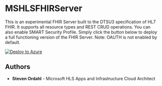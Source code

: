 # MSHLSFHIRServer

This is an experimental FHIR Server built to the DTSU3 specification of HL7 FHIR.  It supports all resource types and REST CRUD
operations. You can also enable SMART Security Profile. Simply click the button below to deploy a full functioning version
of the FHIR Server.  Note: OAUTH is not enabled by default.

[![Deploy to Azure](http://azuredeploy.net/deploybutton.png)](https://azuredeploy.net/)


## Authors

* **Steven Ordahl** - Microsoft HLS Apps and Infrastructure Cloud Architect
